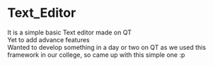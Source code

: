 # Text_Editor
It is a simple basic Text editor made on QT <br>
Yet to add advance features <br>
Wanted to develop something in a day or two on QT as we used this framework in our college, so came up with this simple one :p
